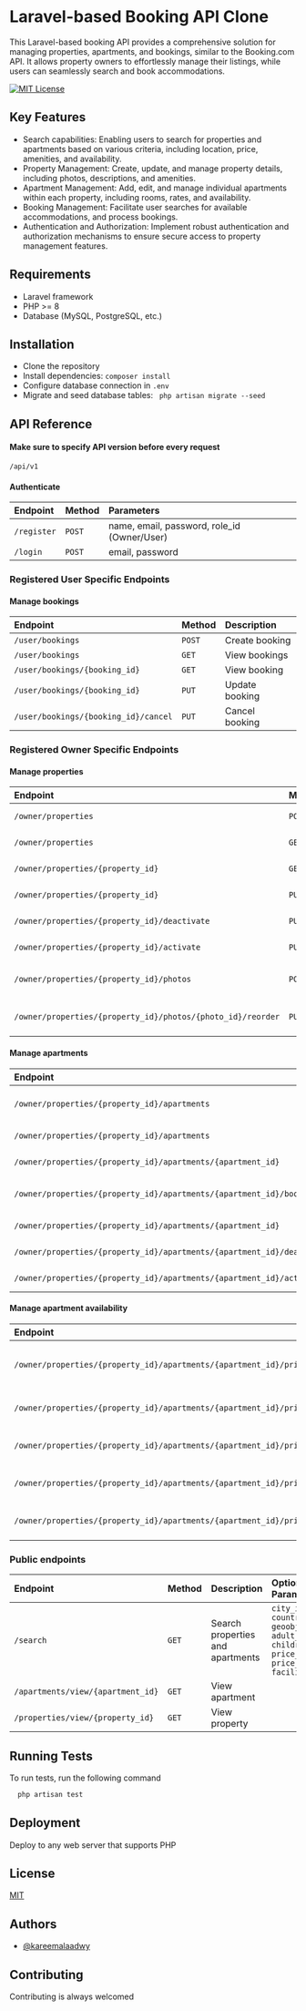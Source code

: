 
# Laravel-based Booking API Clone

This Laravel-based booking API provides a comprehensive solution for managing properties, apartments, and bookings, similar to the Booking.com API. It allows property owners to effortlessly manage their listings, while users can seamlessly search and book accommodations.

[![MIT License](https://img.shields.io/badge/License-MIT-blue.svg)](https://choosealicense.com/licenses/mit/)

## Key Features

- Search capabilities: Enabling users to search for properties and apartments based on various criteria, including location, price, amenities, and availability.
- Property Management: Create, update, and manage property details, including photos, descriptions, and amenities.
- Apartment Management: Add, edit, and manage individual apartments within each property, including rooms, rates, and availability.
- Booking Management: Facilitate user searches for available accommodations, and process bookings.
- Authentication and Authorization: Implement robust authentication and authorization mechanisms to ensure secure access to property management features.




## Requirements
- Laravel framework
- PHP >= 8
- Database (MySQL, PostgreSQL, etc.)
## Installation
    
- Clone the repository
- Install dependencies: ``` composer install ```
- Configure database connection in ``` .env ```
- Migrate and seed database tables: ``` php artisan migrate --seed```
## API Reference

#### Make sure to specify API version before every request

``
 /api/v1
``
#### Authenticate
| Endpoint  | Method   | Parameters                |
| :-------- | :------- | :------------------------- |
| `/register`  | `POST` | name, email, password, role_id (Owner/User) |
| `/login`  | `POST` | email, password | 

### Registered User Specific Endpoints
#### Manage bookings
| Endpoint  | Method   | Description                |
| :-------- | :------- | :------------------------- |
| `/user/bookings`  | `POST` | Create booking | 
| `/user/bookings`  | `GET` | View bookings | 
| `/user/bookings/{booking_id}`  | `GET` | View booking | 
| `/user/bookings/{booking_id}`  | `PUT` | Update booking | 
| `/user/bookings/{booking_id}/cancel`  | `PUT` | Cancel booking | 

### Registered Owner Specific Endpoints
#### Manage properties
| Endpoint  | Method   | Description                |
| :-------- | :------- | :------------------------- |
| `/owner/properties`  | `POST` | Create property | 
| `/owner/properties`  | `GET` | View properties | 
| `/owner/properties/{property_id}`  | `GET` | View property | 
| `/owner/properties/{property_id}`  | `PUT` | Update property | 
| `/owner/properties/{property_id}/deactivate`  | `PUT` | Deactivate property | 
| `/owner/properties/{property_id}/activate`  | `PUT` | Activate property | 
| `/owner/properties/{property_id}/photos`  | `POST` | Store property photos | 
| `/owner/properties/{property_id}/photos/{photo_id}/reorder`  | `PUT` | Update photo's order | 


#### Manage apartments
| Endpoint  | Method   | Description                |
| :-------- | :------- | :------------------------- |
| `/owner/properties/{property_id}/apartments`  | `GET` | View property's apartments | 
| `/owner/properties/{property_id}/apartments`  | `POST` | Create apartment | 
| `/owner/properties/{property_id}/apartments/{apartment_id}`  | `GET` | View apartment | 
| `/owner/properties/{property_id}/apartments/{apartment_id}/bookings`  | `GET` | View apartment bookings | 
| `/owner/properties/{property_id}/apartments/{apartment_id}`  | `PUT` | Update apartment | 
| `/owner/properties/{property_id}/apartments/{apartment_id}/deactivate`  | `PUT` | Diactivate apartment | 
| `/owner/properties/{property_id}/apartments/{apartment_id}/activate`  | `PUT` | Activate apartment | 

#### Manage apartment availability
| Endpoint  | Method   | Description                |
| :-------- | :------- | :------------------------- |
| `/owner/properties/{property_id}/apartments/{apartment_id}/prices`  | `GET` | View apartment availability prices
| `/owner/properties/{property_id}/apartments/{apartment_id}/prices`  | `POST` | Create apartment price
| `/owner/properties/{property_id}/apartments/{apartment_id}/prices/{price_id}`  | `GET` | View apartment price
| `/owner/properties/{property_id}/apartments/{apartment_id}/prices/{price_id}`  | `PUT` | Update apartment price
| `/owner/properties/{property_id}/apartments/{apartment_id}/prices/{price_id}`  | `DELETE` | Delete apartment price

### Public endpoints
| Endpoint  | Method   | Description | Optional Parameters |
| :-------- | :------- | :---------- | :---------- |
| `/search`  | `GET` | Search properties and apartments | `city_id, country_id, geoobject_id, adult_capacity, children_capacity, price_from, price_to, facilities`
| `/apartments/view/{apartment_id}`  | `GET` | View apartment |  |
| `/properties/view/{property_id}`  | `GET` | View property |  |





## Running Tests

To run tests, run the following command

```bash
  php artisan test
```


## Deployment

Deploy to any web server that supports PHP



## License

[MIT](https://choosealicense.com/licenses/mit/)


## Authors

- [@kareemalaadwy](https://www.github.com/kareemalaadwy)

  
## Contributing
Contributing is always welcomed



